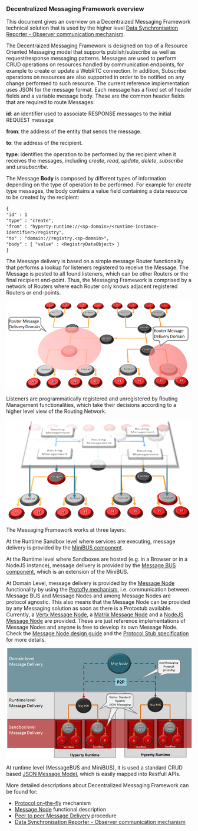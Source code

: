 ### Decentralized Messaging Framework overview

This document gives an overview on a Decentraized Messaging Framework technical solution that is used by the higher level [Data Synchronisation Reporter - Observer communication mechanism](p2p-data-sync.md).

The Decentraized Messaging Framework is designed on top of a Resource Oriented Messaging model that supports publish/subscribe as well as request/response messaging patterns. Messages are used to perform CRUD operations on resources handled by communication endpoints, for example to create or update a WebRTC connection. In addition, Subscribe operations on resources are also supported in order to be notified on any change performed to such resource. The current reference implementation uses JSON for the message format. Each message has a fixed set of header fields and a variable message body. These are the common header fields that are required to route Messages:

**id**: an identifier used to associate RESPONSE messages to the initial REQUEST message

**from**: the address of the entity that sends the message.

**to**: the address of the recipient.

**type**: identifies the operation to be performed by the recipient when it receives the messages, including *create*, *read*, *update*, *delete*, *subscribe* and *unsubscribe*.

The Message **Body** is composed by different types of information depending on the type of operation to be performed. For example for *create* type messages, the body contains a value field containing a data resource to be created by the recipient:

```
{
"id" : 1
"type" : "create",
"from" : "hyperty-runtime://<sp-domain>/<runtime-instance-identifier>/registry",
"to" : "domain://registry.<sp-domain>",
"body" : { "value" : <RegistryDataObject> }
}
```

The Message delivery is based on a simple message Router functionality that performs a lookup for listeners registered to receive the Message. The Message is posted to all found listeners, which can be other Routers or the final recipient end-point.
Thus, the Messaging Framework is comprised by a network of Routers where each Router only knows adjacent registered Routers or end-points.


![Hyperty Messaging Delivery Network](routing-network.png)

Listeners are programmatically registered and unregistered by Routing Management functionalities, which take their decisions according to a higher level view of the Routing Network.


![Hyperty Message Routing Management](routing-management.png)

The Messaging Framework works at three layers:

At the Runtime Sandbox level where services are executing, message delivery is provided by the [MiniBUS component](https://github.com/reTHINK-project/dev-runtime-core/blob/master/src/bus/MiniBus.js).

At the Runtime level where Sandboxes are hosted (e.g. in a Browser or in a NodeJS instance), message delivery is provided by the [Message BUS component](https://github.com/reTHINK-project/dev-runtime-core/blob/master/src/bus/MessageBus.js), which is an extension of the MiniBUS.

At Domain Level, message delivery is provided by the [Message Node](msg-node.md) functionality by using the [Protofly mechanism](protofly.md), i.e. communication between Message BUS and Message Nodes and among Message Nodes are protocol agnostic. This also means that the Message Node can be provided by any Messaging solution as soon as there is a Protostub available. Currently, a [Vertx Message Node](https://github.com/reTHINK-project/dev-msg-node-vertx), a [Matrix Message Node](https://github.com/reTHINK-project/dev-msg-node-matrix) and a [NodeJS Message Node](https://github.com/reTHINK-project/dev-msg-node-nodejs) are provided. These are just reference implementations of Message Nodes and anyone is free to develop its own Message Node. Check the [Message Node design guide](msg-node-design.md) and the [Protocol Stub specification](stub-specification.md) for more details.


![Adhoc Messaging Oriented Middleware Routing Layers](mofly.png)

At runtime level (MessageBUS and MiniBUS), it is used a standard CRUD based [JSON Message Model](../datamodel/core/message/readme.md), which is easily mapped into Restfull APIs.

More detailed descriptions about Decentralized Messaging Framework can be found for:

* [Protocol on-the-fly](protofly.md) mechanism
* [Message Node](msg-node.md) functional description
* [Peer to peer Message Delivery](p2p-msg-delivery.md) procedure
* [Data Synchronisation Reporter - Observer communication mechanism](p2p-data-sync.md)
